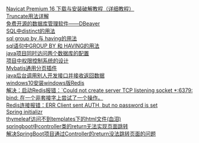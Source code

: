 [Navicat Premium 16 下载与安装破解教程（详细教程）](https://learnku.com/articles/67706)
<br />
[Truncate用法详解](https://segmentfault.com/a/1190000022254508)
<br />
[免费开源的数据库管理软件——DBeaver](https://www.jianshu.com/p/5fb89311667b)
<br />
[SQL中distinct的用法 ](https://www.cnblogs.com/rainman/archive/2013/05/03/3058451.html)
<br />
[sql group by 与 having的用法](https://www.cnblogs.com/myhsg/archive/2008/08/05/1261386.html)
<br />
[sql语句中GROUP BY 和 HAVING的用法](https://blog.csdn.net/tyt_XiaoTao/article/details/81532495)
<br />
[java项目同时访问两个数据库的配置](https://blog.csdn.net/sunshtwe/article/details/110949313)
<br />
[项目中权限控制系统的设计](https://blog.csdn.net/yhquser/article/details/99655092)
<br />
[Mybatis通用分页插件](https://github.com/pagehelper/Mybatis-PageHelper)
<br />
[java后台调用别人开发接口并接收返回数据](https://blog.csdn.net/w19970811/article/details/90231403)
<br />
[windows10安装windows版Redis](https://www.cnblogs.com/yyee/p/15835952.html)
<br />
[解决：启动Redis报错：`Could not create server TCP listening socket *:6379: bind: 在一个非套接字上尝试了一个操作。](https://blog.csdn.net/CrushIT/article/details/122200046)
<br />
[Redis连接报错：ERR Client sent AUTH, but no password is set](https://blog.csdn.net/u014026084/article/details/105767907)
<br />
[Spring initializr](https://start.spring.io/)
<br />
[thymeleaf访问不到templates下的html文件(血泪)](https://blog.csdn.net/qq_41988893/article/details/106263788?spm=1001.2101.3001.6650.1&utm_medium=distribute.pc_relevant.none-task-blog-2%7Edefault%7ECTRLIST%7ERate-1-106263788-blog-105879952.pc_relevant_multi_platform_whitelistv3&depth_1-utm_source=distribute.pc_relevant.none-task-blog-2%7Edefault%7ECTRLIST%7ERate-1-106263788-blog-105879952.pc_relevant_multi_platform_whitelistv3&utm_relevant_index=2)
<br />
[springboot中controller类的return无法实现页面跳转](https://blog.csdn.net/u010921682/article/details/100540332)
<br />
[解决SpringBoot项目通过Controller的return没法跳转页面的问题](https://blog.51cto.com/u_13447469/3873865)
<br />
